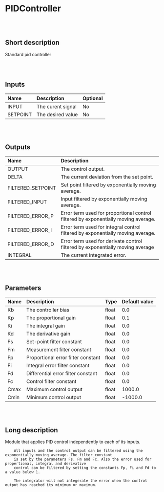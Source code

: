 # PIDController


<br><br>
## Short description

Standard pid controller

<br><br>

## Inputs

|Name|Description|Optional|
|:----|:-----------|:-------|
|INPUT|The curent signal|No|
|SETPOINT|The desired value|No|

<br><br>

## Outputs

|Name|Description|
|:----|:-----------|
|OUTPUT|The control output.|
|DELTA|The current deviation from the set point.|
|FILTERED_SETPOINT|Set point filtered by exponentially moving average.|
|FILTERED_INPUT|Input filtered by exponentially moving average.|
|FILTERED_ERROR_P|Error term used for proportional control filtered by exponentially moving average.|
|FILTERED_ERROR_I|Error term used for integral control filtered by exponentially moving average.|
|FILTERED_ERROR_D|Error term used for derivate control filtered by exponentially moving average|
|INTEGRAL|The current integrated error.|

<br><br>

## Parameters

|Name|Description|Type|Default value|
|:----|:-----------|:----|:-------------|
|Kb|The controller bias|float|0.0|
|Kp|The proportional gain|float|0.1|
|Ki|The integral gain|float|0.0|
|Kd|The derivative gain|float|0.0|
|Fs|Set-point filter constant|float|0.0|
|Fm|Measurement filter constant|float|0.0|
|Fp|Proportional error filter constant|float|0.0|
|Fi|Integral error filter constant|float|0.0|
|Fd|Differential error filter constant|float|0.0|
|Fc|Control filter constant|float|0.0|
|Cmax|Maximum control output|float|1000.0|
|Cmin|Minimum control output|float|-1000.0|

<br><br>
## Long description
Module that applies PID control independently to each of its inputs.
        
        All inputs and the control output can be filtered using the exponentially moving average. The filter constant
        is set by the parameters Fs, Fm and Fc. Also the error used for propertional, integral and derivative
        control can be filtered by setting the constants Fp, Fi and Fd to a value below 1.
        
        The integrator will not integerate the error when the control output has reached its minimum or maximum.